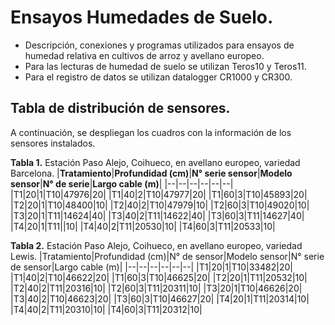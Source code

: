 # Ensayos Humedades de Suelo.
* Descripción, conexiones y programas utilizados para ensayos de humedad relativa en cultivos de arroz y avellano europeo.
* Para las lecturas de humedad de suelo se utilizan Teros10 y Teros11.
* Para el registro de datos se utilizan datalogger CR1000 y CR300.

## Tabla de distribución de sensores.

A continuación, se despliegan los cuadros con la información de los sensores instalados.

**Tabla 1.** Estación Paso Alejo, Coihueco, en avellano europeo, variedad Barcelona. 
|**Tratamiento**|**Profundidad (cm)**|**N° serie sensor**|**Modelo sensor**|**N° de serie**|**Largo cable (m)**|
|--|--|--|--|--|--|
|T1|20|1|T10|47976|20|
|T1|40|2|T10|47977|20|
|T1|60|3|T10|45893|20|
|T2|20|1|T10|48400|10|
|T2|40|2|T10|47979|10|
|T2|60|3|T10|49020|10|
|T3|20|1|T11|14624|40|
|T3|40|2|T11|14622|40|
|T3|60|3|T11|14627|40|
|T4|20|1|T11||10|
|T4|40|2|T11|20530|10|
|T4|60|3|T11|20533|10|


**Tabla 2.** Estación Paso Alejo, Coihueco, en avellano europeo, variedad Lewis. 
|Tratamiento|Profundidad (cm)|N° de sensor|Modelo sensor|N° serie  de sensor|Largo cable (m)|
|--|--|--|--|--|--|
|T1|20|1|T10|33482|20|
|T1|40|2|T10|46622|20|
|T1|60|3|T10|46625|20|
|T2|20|1|T11|20532|10|
|T2|40|2|T11|20316|10|
|T2|60|3|T11|20311|10|
|T3|20|1|T10|46626|20|
|T3|40|2|T10|46623|20|
|T3|60|3|T10|46627|20|
|T4|20|1|T11|20314|10|
|T4|40|2|T11|20310|10|
|T4|60|3|T11|20312|10|

